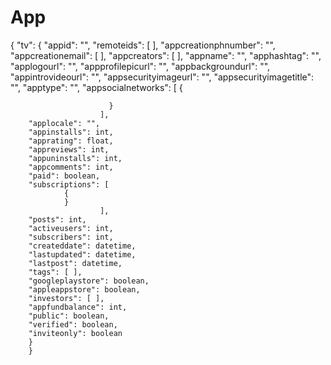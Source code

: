 App
===


{
"tv": {
        "appid": "",
        "remoteids": [ ],
        "appcreationphnumber": "",
        "appcreationemail": [ ],
        "appcreators": [ ],
        "appname": "",
        "apphashtag": "",
        "applogourl": "",
        "appprofilepicurl": "",
        "appbackgroundurl": "",
        "appintrovideourl": "",
        "appsecurityimageurl": "",
        "appsecurityimagetitle": "",
        "apptype": "",
        "appsocialnetworks": [
                          {
                                
                          }
                        ],
        "applocale": "",
        "appinstalls": int,
        "apprating": float,
        "appreviews": int,
        "appuninstalls": int,
        "appcomments": int,
        "paid": boolean,
        "subscriptions": [
                {
                }
                        ],
        "posts": int,
        "activeusers": int,
        "subscribers": int,
        "createddate": datetime,
        "lastupdated": datetime,
        "lastpost": datetime,
        "tags": [ ],
        "googleplaystore": boolean,
        "appleappstore": boolean,
        "investors": [ ],
        "appfundbalance": int,
        "public": boolean,
        "verified": boolean,
        "inviteonly": boolean
        }
        }
                            
